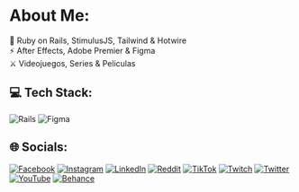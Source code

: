 # About Me: 
📌 Ruby on Rails, StimulusJS, Tailwind & Hotwire<br>⚡ After Effects, Adobe Premier & Figma<br>⚔️ Videojuegos, Series & Peliculas

## 💻 Tech Stack:
![Rails](https://img.shields.io/badge/-rails-333333?style=flat&logo=rails)
![Figma](https://img.shields.io/badge/-Figma-333333?style=flat&logo=figma)


## 🌐 Socials:
[![Facebook](https://img.shields.io/badge/Facebook-%231877F2.svg?logo=Facebook&logoColor=white)](https://facebook.com/yonhaime) 
[![Instagram](https://img.shields.io/badge/Instagram-%23E4405F.svg?logo=Instagram&logoColor=white)](https://instagram.com/yonhaime) 
[![LinkedIn](https://img.shields.io/badge/LinkedIn-%230077B5.svg?logo=linkedin&logoColor=white)](https://linkedin.com/in/yonhaime) 
[![Reddit](https://img.shields.io/badge/Reddit-%23FF4500.svg?logo=Reddit&logoColor=white)](https://reddit.com/user/yonhaime) 
[![TikTok](https://img.shields.io/badge/TikTok-%23000000.svg?logo=TikTok&logoColor=white)](https://tiktok.com/@yonhaime) 
[![Twitch](https://img.shields.io/badge/Twitch-%239146FF.svg?logo=Twitch&logoColor=white)](https://twitch.tv/yonhaime) 
[![Twitter](https://img.shields.io/badge/Twitter-%231DA1F2.svg?logo=Twitter&logoColor=white)](https://twitter.com/yonhaime) 
[![YouTube](https://img.shields.io/badge/YouTube-%23FF0000.svg?logo=YouTube&logoColor=white)](https://youtube.com/@yonhaime) 
[![Behance](https://img.shields.io/badge/Behance-1769ff?logo=behance&logoColor=white)](https://behance.net/yonhaime) 
